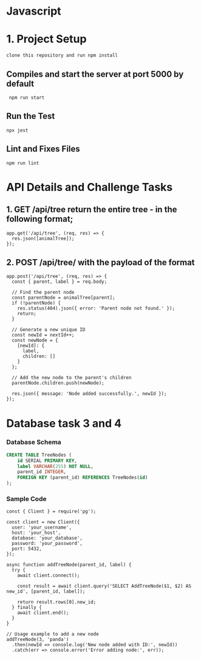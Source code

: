 # Javascript

# 1. Project Setup 
```
clone this repository and run npm install
```
  ## Compiles and start the server at port 5000 by default
  
```
 npm run start
 ```
   ## Run the Test
 ```
 npx jest
 ```
   ## Lint and Fixes Files 
 ```
 npm run lint
 ```

# API Details and Challenge Tasks

## 1. GET /api/tree return the entire tree - in the following format;

```
app.get('/api/tree', (req, res) => {
  res.json([animalTree]);
});
```

## 2. POST /api/tree/ with the payload of the format

```
app.post('/api/tree', (req, res) => {
  const { parent, label } = req.body;

  // Find the parent node
  const parentNode = animalTree[parent];
  if (!parentNode) {
    res.status(404).json({ error: 'Parent node not found.' });
    return;
  }

  // Generate a new unique ID
  const newId = nextId++;
  const newNode = {
    [newId]: {
      label,
      children: []
    }
  };

  // Add the new node to the parent's children
  parentNode.children.push(newNode);

  res.json({ message: 'Node added successfully.', newId });
});
```

# Database task 3 and 4

### Database Schema
``` sql
CREATE TABLE TreeNodes (
    id SERIAL PRIMARY KEY,
    label VARCHAR(255) NOT NULL,
    parent_id INTEGER,
    FOREIGN KEY (parent_id) REFERENCES TreeNodes(id)
);

  ```

### Sample Code

```
const { Client } = require('pg');

const client = new Client({
  user: 'your_username',
  host: 'your_host',
  database: 'your_database',
  password: 'your_password',
  port: 5432,
});

async function addTreeNode(parent_id, label) {
  try {
    await client.connect();

    const result = await client.query('SELECT AddTreeNode($1, $2) AS new_id', [parent_id, label]);

    return result.rows[0].new_id;
  } finally {
    await client.end();
  }
}

// Usage example to add a new node
addTreeNode(3, 'panda')
  .then(newId => console.log('New node added with ID:', newId))
  .catch(err => console.error('Error adding node:', err));

  ```
